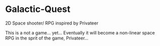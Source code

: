 Galactic-Quest
==============

2D Space shooter/ RPG inspired by Privateer

This is a not a game... yet... Eventually it will become a non-linear space RPG in the sprit of the game, Privateer...

